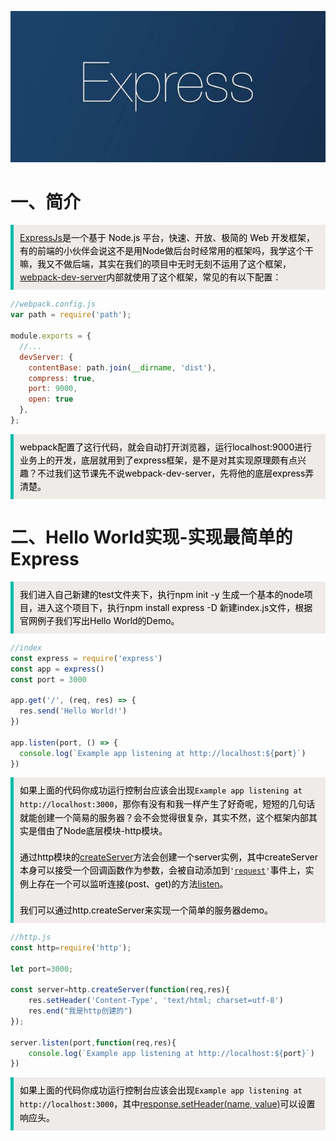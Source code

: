 ![哈哈](./assets/cover.jpg)

# 一、简介

<blockquote style='padding: 10px; font-size: 1em; margin: 1em 0px; color: rgb(0, 0, 0); border-left: 5px solid rgba(0,189,170,1); background: rgb(239, 235, 233);line-height:1.5;'>
<a href="https://www.expressjs.com.cn/">ExpressJs</a>是一个基于 Node.js 平台，快速、开放、极简的 Web 开发框架，有的前端的小伙伴会说这不是用Node做后台时经常用的框架吗，我学这个干嘛，我又不做后端，其实在我们的项目中无时无刻不运用了这个框架，<a href="https://webpack.docschina.org/configuration/dev-server/">webpack-dev-server</a>内部就使用了这个框架，常见的有以下配置：
</blockquote>

```js
//webpack.config.js
var path = require('path');

module.exports = {
  //...
  devServer: {
    contentBase: path.join(__dirname, 'dist'),
    compress: true,
    port: 9000,
    open: true
  },
};
```
<blockquote style='padding: 10px; font-size: 1em; margin: 1em 0px; color: rgb(0, 0, 0); border-left: 5px solid rgba(0,189,170,1); background: rgb(239, 235, 233);line-height:1.5;'>
webpack配置了这行代码，就会自动打开浏览器，运行localhost:9000进行业务上的开发，底层就用到了express框架，是不是对其实现原理颇有点兴趣？不过我们这节课先不说webpack-dev-server，先将他的底层express弄清楚。
</blockquote>

# 二、Hello World实现-实现最简单的Express

<blockquote style='padding: 10px; font-size: 1em; margin: 1em 0px; color: rgb(0, 0, 0); border-left: 5px solid rgba(0,189,170,1); background: rgb(239, 235, 233);line-height:1.5;'>
我们进入自己新建的test文件夹下，执行npm init -y 生成一个基本的node项目，进入这个项目下，执行npm install express -D 新建index.js文件，根据官网例子我们写出Hello World的Demo。
</blockquote>

```js
//index
const express = require('express')
const app = express()
const port = 3000

app.get('/', (req, res) => {
  res.send('Hello World!')
})

app.listen(port, () => {
  console.log(`Example app listening at http://localhost:${port}`)
})
```
<blockquote style='padding: 10px; font-size: 1em; margin: 1em 0px; color: rgb(0, 0, 0); border-left: 5px solid rgba(0,189,170,1); background: rgb(239, 235, 233);line-height:1.5;'>
如果上面的代码你成功运行控制台应该会出现<code>Example app listening at http://localhost:3000</code>，那你有没有和我一样产生了好奇呢，短短的几句话就能创建一个简易的服务器？会不会觉得很复杂，其实不然，这个框架内部其实是借由了Node底层模块-http模块。<br /><br />
通过http模块的<a href="http://nodejs.cn/api/http.html#http_http_createserver_options_requestlistener">createServer</a>方法会创建一个server实例，其中createServer本身可以接受一个回调函数作为参数，会被自动添加到<code>'<a href="http://nodejs.cn/api/http.html#http_event_request">request</a>'</code>事件上，实例上存在一个可以监听连接(post、get)的方法<a href="http://nodejs.cn/api/net.html#net_server_listen">listen</a>。<br /><br />
我们可以通过http.createServer来实现一个简单的服务器demo。
</blockquote>

```js
//http.js
const http=require('http');

let port=3000;

const server=http.createServer(function(req,res){
    res.setHeader('Content-Type', 'text/html; charset=utf-8')
    res.end("我是http创建的")
});

server.listen(port,function(req,res){
    console.log(`Example app listening at http://localhost:${port}`)
})
```
<blockquote style='padding: 10px; font-size: 1em; margin: 1em 0px; color: rgb(0, 0, 0); border-left: 5px solid rgba(0,189,170,1); background: rgb(239, 235, 233);line-height:1.5;'>
如果上面的代码你成功运行控制台应该会出现<code>Example app listening at http://localhost:3000</code>，其中<a href="http://nodejs.cn/api/http.html#http_response_setheader_name_value">response.setHeader(name, value)</a>可以设置响应头。
</blockquote>
